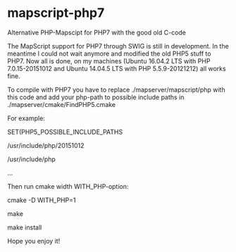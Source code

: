 # mapscript-php7
Alternative PHP-Mapscipt for PHP7 with the good old C-code

The MapScript support for PHP7 through SWIG is still in development. In the meantime I could not wait anymore and modified the old PHP5 stuff to PHP7. Now all is done, on my machines (Ubuntu 16.04.2 LTS with PHP 7.0.15-20151012 and Ubuntu 14.04.5 LTS with PHP 5.5.9-20121212) all works fine.

To compile with PHP7 you have to replace ./mapserver/mapscript/php with this code and add your php-path to possible include paths in ./mapserver/cmake/FindPHP5.cmake

For example:

SET(PHP5_POSSIBLE_INCLUDE_PATHS

/usr/include/php/20151012

/usr/include/php

...

Then run cmake width WITH_PHP-option:

cmake -D WITH_PHP=1

make

make install

Hope you enjoy it!
